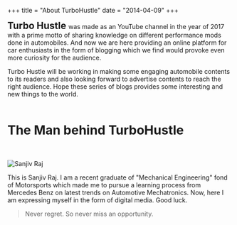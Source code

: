 +++
title = "About TurboHustle"
date = "2014-04-09"
+++

<b style="font-size:1.5em;">Turbo Hustle </b> was made as an YouTube channel in the year of 2017 with a prime motto of sharing knowledge on different performance mods done in automobiles. And now we are here providing an online platform for car enthusiasts in the form of blogging which we find would provoke even more curiosity for the audience. 

Turbo Hustle will be working in making some engaging automobile contents to its readers and also looking forward to advertise contents to reach the right audience. Hope these series of blogs provides some interesting and new things to the world.
<br>
<br>


# The Man behind TurboHustle
<br>

![Sanjiv Raj](/img/main/sanjiv_raj.jpg)

This is Sanjiv Raj. I am a recent graduate of "Mechanical Engineering" fond of Motorsports which made me to pursue a learning process from Mercedes Benz on latest trends on Automotive Mechatronics. Now, here I am expressing myself in the form of digital media. Good luck.

> Never regret. So never miss an opportunity.
